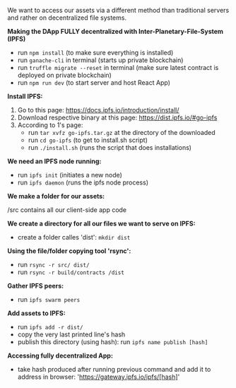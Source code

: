 We want to access our assets via a different method than traditional servers and rather on decentralized file systems.

**Making the DApp FULLY decentralized with Inter-Planetary-File-System (IPFS)**

* run `npm install` (to make sure everything is installed)
* run `ganache-cli` in terminal (starts up private blockchain)
* run `truffle migrate --reset` in terminal (make sure latest contract is deployed on private blockchain)
* run `npm run dev` (to start server and host React App)

**Install IPFS:**

1. Go to this page: https://docs.ipfs.io/introduction/install/
2. Download respective binary at this page: https://dist.ipfs.io/#go-ipfs
3. According to 1's page: 
	* run `tar xvfz go-ipfs.tar.gz` at the directory of the downloaded
	* run `cd go-ipfs` (to get to install.sh script)
	* run `./install.sh` (runs the script that does installations)

**We need an IPFS node running:**

* run `ipfs init` (initiates a new node)
* run `ipfs daemon` (runs the ipfs node process)

**We make a folder for our assets:**

/src contains all our client-side app code

**We create a directory for all our files we want to serve on IPFS:**
* create a folder calles 'dist': `mkdir dist`

**Using the file/folder copying tool 'rsync':**
* run `rsync -r src/ dist/`
* run `rsync -r build/contracts /dist`

**Gather IPFS peers:**
* run `ipfs swarm peers`

**Add assets to IPFS:**
* run `ipfs add -r dist/`
* copy the very last printed line's hash
* publish this directory (using hash): run `ipfs name publish [hash]`

**Accessing fully decentralized App:**
* take hash produced after running previous command and add it to address in browser: 'https://gateway.ipfs.io/ipfs/[hash]'
